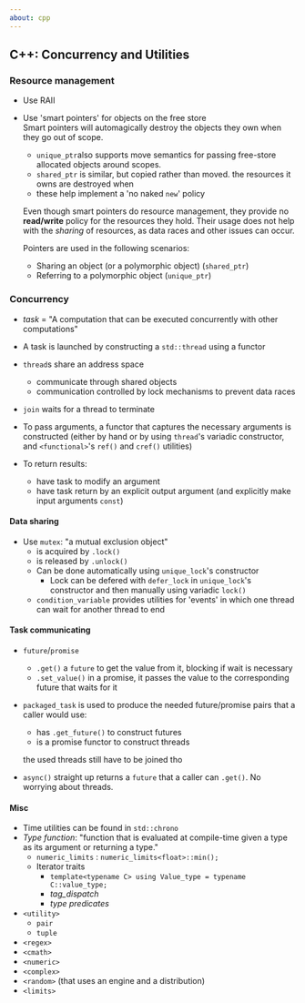 ```yaml
---
about: cpp
---
```

## C++: Concurrency and Utilities
### Resource management
* Use RAII
* Use 'smart pointers' for objects on the free store  
Smart pointers will automagically destroy the objects they own when they go out of scope.
	* `unique_ptr`also supports move semantics for passing free-store allocated objects around scopes.
	* `shared_ptr` is similar, but copied rather than moved. the resources it owns are destroyed when 
	* these help implement a 'no naked `new`' policy  

	Even though smart pointers do resource management, they provide no **read/write** policy for the resources they hold. Their usage does not help with the *sharing* of resources, as data races and other issues can occur.  
	
	Pointers are used in the following scenarios:  
	
	* Sharing an object (or a polymorphic object) (`shared_ptr`)
	* Referring to a polymorphic object (`unique_ptr`)  

### Concurrency
* *task* = "A computation that can be executed concurrently with other computations"  
* A task is launched by constructing a `std::thread` using a functor
* `thread`s share an address space
	* communicate through shared objects
	* communication controlled by lock mechanisms to prevent data races
* `join` waits for a thread to terminate  

* To pass arguments, a functor that captures the necessary arguments is constructed (either by hand or by using `thread`'s variadic constructor, and `<functional>`'s `ref()` and `cref()` utilities)
* To return results:
	* have task to modify an argument
	* have task return by an explicit output argument (and explicitly make input arguments `const`)  

#### Data sharing
* Use `mutex`: "a mutual exclusion object"
	* is acquired by `.lock()`
	* is released by `.unlock()`
	* Can be done automatically using `unique_lock`'s constructor
		* Lock can be defered with `defer_lock` in `unique_lock`'s constructor and then manually using variadic `lock()`
	* `condition_variable` provides utilities for 'events' in which one thread can wait for another thread to end  

#### Task communicating
* `future`/`promise`
	* `.get()` a `future` to get the value from it, blocking if wait is necessary
	* `.set_value()` in a promise, it passes the value to the corresponding future that waits for it
* `packaged_task` is used to produce the needed future/promise pairs that a caller would use:  
	* has `.get_future()` to construct futures
	* is a promise functor to construct threads  

	the used threads still have to be joined tho

* `async()` straight up returns a `future` that a caller can `.get()`. No worrying about threads.  

#### Misc
* Time utilities can be found in `std::chrono`
* *Type function*: "function that is evaluated at compile-time given a type as its argument or returning a type."
	* `numeric_limits` : `numeric_limits<float>::min();`
	* Iterator traits
		* `template<typename C> using Value_type = typename C::value_type;`
		* *tag_dispatch*
		* *type predicates*
* `<utility>`
	* `pair`
	* `tuple`
* `<regex>`
* `<cmath>`
* `<numeric>`
* `<complex>`
* `<random>` (that uses an engine and a distribution)
* `<limits>`
